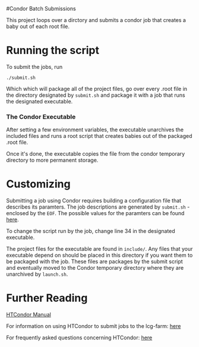 
#Condor Batch Submissions



This project loops over a dirctory and submits a condor job that creates a baby out of each root file. 

# Running the script

To submit the jobs, run

```
./submit.sh
```

Which which will package all of the project files, go over every .root file in the directory designated by `submit.sh` and package it with a job that runs the designated executable.  

### The Condor Executable

After setting a few environment variables, the executable unarchives the included files and runs a root script that creates babies out of the packaged .root file. 

Once it's done, the executable copies the file from the condor temporary directory to more permanent storage.


# Customizing

Submitting a job using Condor requires building a configuration file that describes its paramters. The job descriptions are generated by `submit.sh` - enclosed by the `EOF`. The possible values for the paramters can be found <a href="http://research.cs.wisc.edu/htcondor/manual/v8.2/2_5Submitting_Job.html">here</a>. 

To change the script run by the job, change line 34 in the designated executable.

The project files for the executable are found in `include/`. Any files that your executable depend on should be placed in this directory if you want them to be packaged with the job. These files are packages by the submit script and eventually moved to the Condor temporary directory where they are unarchived by `launch.sh`. 


# Further Reading

<a href="http://research.cs.wisc.edu/htcondor/manual/v8.2/index.html">HTCondor Manual</a>

For information on using HTCondor to submit jobs to the lcg-farm: <a href="http://www.uscms.org/uscms_at_work/software_computing/batch_systems.shtml">here</a> 

For frequently asked questions concerning HTCondor: <a href="http://www.iac.es/sieinvens/siepedia/pmwiki.php?n=HOWTOs.CondorFAQs#no_output">here</a>
